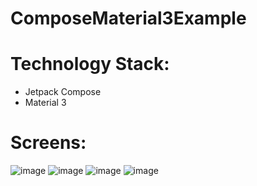 # ComposeMaterial3Example
# Technology Stack:
- Jetpack Compose
- Material 3

# Screens:


![image](https://user-images.githubusercontent.com/91286770/184846462-f87090d8-0896-485b-b1c0-8c2c972e3125.png)
![image](https://user-images.githubusercontent.com/91286770/184846571-2ff9e302-800c-4eca-86b6-9820fbc0596a.png)
![image](https://user-images.githubusercontent.com/91286770/184846755-c6be8a02-4b98-4acd-b978-7977878b12f1.png)
![image](https://user-images.githubusercontent.com/91286770/184846922-420763dc-cc6d-40dc-ba83-ef5ab4c1c1c8.png)
